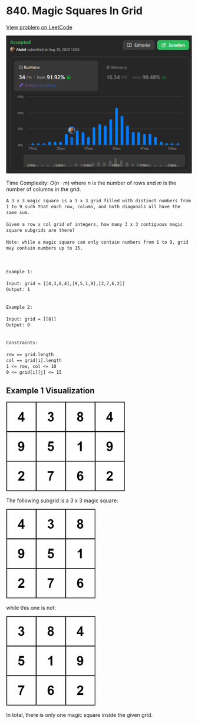 # 840. Magic Squares In Grid

[View problem on LeetCode](https://leetcode.com/problems/magic-squares-in-grid/)

![Submission](image.png)

Time Complexity: $O(n \cdot m)$ where $n$ is the number of rows and $m$ is the number of columns in the grid.

```
A 3 x 3 magic square is a 3 x 3 grid filled with distinct numbers from 1 to 9 such that each row, column, and both diagonals all have the same sum.

Given a row x col grid of integers, how many 3 x 3 contiguous magic square subgrids are there?

Note: while a magic square can only contain numbers from 1 to 9, grid may contain numbers up to 15.



Example 1:

Input: grid = [[4,3,8,4],[9,5,1,9],[2,7,6,2]]
Output: 1


Example 2:

Input: grid = [[8]]
Output: 0


Constraints:

row == grid.length
col == grid[i].length
1 <= row, col <= 10
0 <= grid[i][j] <= 15
```

## Example 1 Visualization

![Example 1](image-1.png)

The following subgrid is a 3 x 3 magic square:

![Example 1 Explanation 1](image-2.png)

while this one is not:

![Example 1 Explanation 2](image-3.png)

In total, there is only one magic square inside the given grid.
